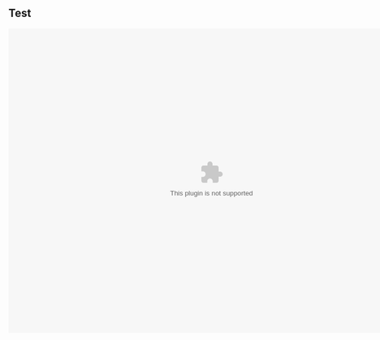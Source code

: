 ## Test
<script src="https://www.realmofthemadgod.com/js/rotmg.UrlLib.js"></script>
<embed src="Client.swf-new.swf" width="800" height="600">
